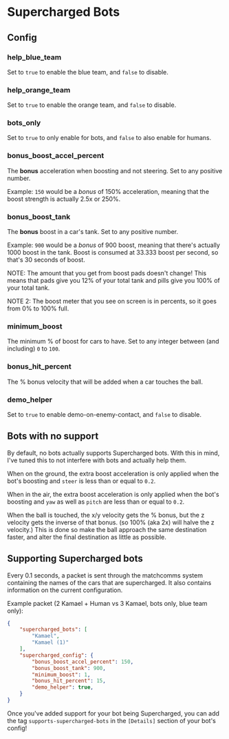 # Supercharged Bots

## Config

### help_blue_team

Set to `true` to enable the blue team, and `false` to disable.

### help_orange_team

Set to `true` to enable the orange team, and `false` to disable.

### bots_only

Set to `true` to only enable for bots, and `false` to also enable for humans.

### bonus_boost_accel_percent

The **bonus** acceleration when boosting and not steering. Set to any positive number.

Example: `150` would be a *bonus* of 150% acceleration, meaning that the boost strength is actually 2.5x or 250%.

### bonus_boost_tank

The **bonus** boost in a car's tank. Set to any positive number.

Example: `900` would be a *bonus* of 900 boost, meaning that there's actually 1000 boost in the tank. Boost is consumed at 33.333 boost per second, so that's 30 seconds of boost.

NOTE: The amount that you get from boost pads doesn't change! This means that pads give you 12% of your total tank and pills give you 100% of your total tank.

NOTE 2: The boost meter that you see on screen is in percents, so it goes from 0% to 100% full.

### minimum_boost

The minimum % of boost for cars to have. Set to any integer between (and including) `0` to `100`.

### bonus_hit_percent

The % bonus velocity that will be added when a car touches the ball.

### demo_helper

Set to `true` to enable demo-on-enemy-contact, and `false` to disable.

## Bots with no support

By default, no bots actually supports Supercharged bots. With this in mind, I've tuned this to not interfere with bots and actually help them.

When on the ground, the extra boost acceleration is only applied when the bot's boosting and `steer` is less than or equal to `0.2`.

When in the air, the extra boost acceleration is only applied when the bot's boosting and `yaw` as well as `pitch` are less than or equal to `0.2`.

When the ball is touched, the x/y velocity gets the % bonus, but the z velocity gets the inverse of that bonus. (so 100% (aka 2x) will halve the z velocity.) This is done so make the ball approach the same destination faster, and alter the final destination as little as possible.

## Supporting Supercharged bots

Every 0.1 seconds, a packet is sent through the matchcomms system containing the names of the cars that are supercharged. It also contains information on the current configuration.

Example packet (2 Kamael + Human vs 3 Kamael, bots only, blue team only):

```json
{
    "supercharged_bots": [
        "Kamael",
        "Kamael (1)"
    ],
    "supercharged_config": {
        "bonus_boost_accel_percent": 150,
        "bonus_boost_tank": 900,
        "minimum_boost": 1,
        "bonus_hit_percent": 15,
        "demo_helper": true,
    }
}
```

Once you've added support for your bot being Supercharged, you can add the tag `supports-supercharged-bots` in the `[Details]` section of your bot's config!
